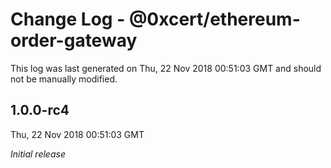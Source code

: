 # Change Log - @0xcert/ethereum-order-gateway

This log was last generated on Thu, 22 Nov 2018 00:51:03 GMT and should not be manually modified.

## 1.0.0-rc4
Thu, 22 Nov 2018 00:51:03 GMT

*Initial release*

